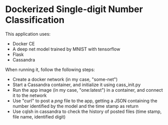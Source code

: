 
Dockerized Single-digit Number Classification
====================
This application uses:
* Docker CE
* A deep net model trained by MNIST with tensorflow
* Flask
* Cassandra


When running it, follow the following steps:

* Create a docker network (in my case, "some-net")
* Start a Cassandra container, and initialize it using cass_init.py
* Run the app image (in my case, "one:latest") in a container, and connect it to the network
* Use "curl" to post a *png* file to the app, getting a JSON containing the number identified by the model and the time stamp as return
* Use cqlsh in cassandra to check the history of posted files (time stamp, file name, identified digit)

